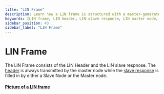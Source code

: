```yaml
---
title: "LIN Frame"
description: Learn how a LIN frame is structured with a master-generated header and a slave response. Understand its role in reliable low-speed automotive communication.
keywords: [LIN frame, LIN header, LIN slave response, LIN master node, LIN protocol, LIN communication, automotive LIN, LIN data frame structure]
sidebar_position: 43
sidebar_label: "LIN Frame"
---
```


# LIN Frame

The LIN Frame consists of the LIN Header and the LIN slave respnose. The [header](../lin-header) is always transmitted by the master node while the [slave response](../lin-slave-section) is filled in by either a Slave Node or the Master node.

#### [Picture of a LIN frame](/example-waveforms/lin-bus-decode)